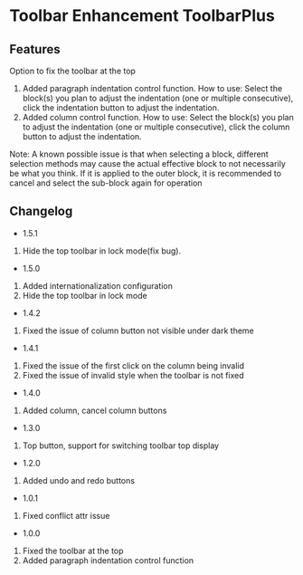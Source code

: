 # Toolbar Enhancement ToolbarPlus
## Features
Option to fix the toolbar at the top
1. Added paragraph indentation control function. How to use: Select the block(s) you plan to adjust the indentation (one or multiple consecutive), click the indentation button to adjust the indentation.
2. Added column control function. How to use: Select the block(s) you plan to adjust the indentation (one or multiple consecutive), click the column button to adjust the indentation.

Note: A known possible issue is that when selecting a block, different selection methods may cause the actual effective block to not necessarily be what you think. If it is applied to the outer block, it is recommended to cancel and select the sub-block again for operation

## Changelog
+ 1.5.1
1. Hide the top toolbar in lock mode(fix bug). 
+ 1.5.0
1. Added internationalization configuration
2. Hide the top toolbar in lock mode
+ 1.4.2
1. Fixed the issue of column button not visible under dark theme
+ 1.4.1
1. Fixed the issue of the first click on the column being invalid
2. Fixed the issue of invalid style when the toolbar is not fixed
+ 1.4.0
1. Added column, cancel column buttons
+ 1.3.0
1. Top button, support for switching toolbar top display
+ 1.2.0
1. Added undo and redo buttons
+ 1.0.1
1. Fixed conflict attr issue
+ 1.0.0
1. Fixed the toolbar at the top
2. Added paragraph indentation control function